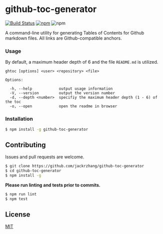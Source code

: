 # github-toc-generator
[![Build Status](https://travis-ci.org/jackrzhang/github-toc-generator.svg?branch=master)](https://travis-ci.org/jackrzhang/github-toc-generator)
[![npm](https://img.shields.io/npm/v/github-toc-generator.svg)](https://www.npmjs.com/package/github-toc-generator)
![npm](https://img.shields.io/npm/dt/github-toc-generator.svg)

A command-line utility for generating Tables of Contents for Github markdown files. All links are Github-compatible anchors.

### Usage
By default, a maximum header depth of 6 and the file `README.md` is utilized.
```
ghtoc [options] <user> <repository> <file>

Options:

  -h, --help            output usage information
  -V, --version         output the version number
  -d, --depth <number>  specifiy the maximum header depth (1 - 6) of the toc
  -o, --open            open the readme in browser
```

### Installation
```sh
$ npm install -g github-toc-generator
```

## Contributing
Issues and pull requests are welcome.
```sh
$ git clone https://github.com/jackrzhang/github-toc-generator
$ cd github-toc-generator
$ npm install -g
```

**Please run linting and tests prior to commits.**
```sh
$ npm run lint
$ npm test
```

## License
[MIT](https://github.com/jackrzhang/github-toc-generator/blob/master/LICENSE)
